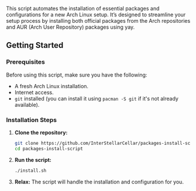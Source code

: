 This script automates the installation of essential packages and configurations for a new Arch Linux setup. It’s designed to streamline your setup process by installing both official packages from the Arch repositories and AUR (Arch User Repository) packages using yay.

## Getting Started

### Prerequisites

Before using this script, make sure you have the following:  
- A fresh Arch Linux installation.  
- Internet access.  
- `git` installed (you can install it using `pacman -S git` if it's not already available).  

### Installation Steps

1. **Clone the repository:**  
   ```bash
   git clone https://github.com/InterStellarCellar/packages-install-script.git
   cd packages-install-script

2. **Run the script:**  
   ```bash
   ./install.sh
   
3. **Relax:**
The script will handle the installation and configuration for you. 
